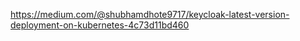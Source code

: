 https://medium.com/@shubhamdhote9717/keycloak-latest-version-deployment-on-kubernetes-4c73d11bd460


